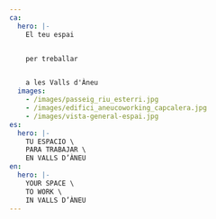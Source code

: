 ```yaml
---
ca:
  hero: |-
    El teu espai


    per treballar


    a les Valls d'Àneu
  images:
    - /images/passeig_riu_esterri.jpg
    - /images/edifici_aneucoworking_capcalera.jpg
    - /images/vista-general-espai.jpg
es:
  hero: |-
    TU ESPACIO \
    PARA TRABAJAR \
    EN VALLS D’ÀNEU
en:
  hero: |-
    YOUR SPACE \
    TO WORK \
    IN VALLS D’ÀNEU
---
```

